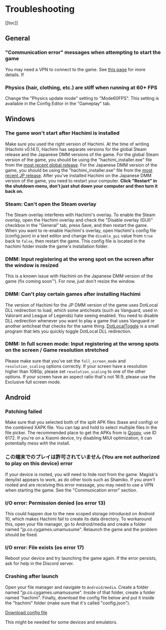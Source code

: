 # Troubleshooting
[[toc]]

## General

### "Communication error" messages when attempting to start the game

You may need a VPN to connect to the game.  See [this page](https://gametora.com/umamusume/playing-on-dmm) for more details. If

### Physics (hair, clothing, etc.) are stiff when running at 60+ FPS

Change the "Physics update mode" setting to "Mode60FPS". This setting is available in the Config Editor in the "Gameplay" tab.

## Windows

### The game won't start after Hachimi is installed

Make sure you used the right version of Hachimi. At the time of writing (Hachimi v0.14.1), Hachimi has separate versions for the global Steam release and the Japanese DMM versions of the game.
For the global Steam version of the game, you should be using the "hachimi_installer.exe" file from the [most recent global release](https://github.com/Hachimi-Hachimi/Hachimi-Unity2020/releases/latest).
For the Japanese DMM version of the game, you should be using the "hachimi_installer.exe" file from the [most recent JP release](https://github.com/Hachimi-Hachimi/Hachimi/releases/latest).
After you've installed Hachimi on the Japanese DMM version of the game, you need to restart your computer. **Click "Restart" in the shutdown menu, don't just shut down your computer and then turn it back on.**

<!-- 
    TODO: add more details about weird edge cases like running DMM JP and global Steam versions simultaneously and old unsupported versions of CarrotJuicer?
-->

### Steam: Can't open the Steam overlay

The Steam overlay interferes with Hachimi's overlay. To enable the Steam overlay, open the Hachimi overlay and check the "Disable overlay (GUI)" checkbox in the "General" tab, press Save, and then restart the game. 
When you want to re-enable Hachimi's overlay, open Hachimi's config file (config.json) in a text editor and change the `disable_gui` value from `true` back to `false`, then restart the game. This config file is located in the hachimi folder inside the game's installation folder.

### DMM: Input registering at the wrong spot on the screen after the window is resized

This is a known issue with Hachimi on the Japanese DMM version of the game (fix coming soon™). For now, just don't resize the window.

### DMM: Can't play certain games after installing Hachimi

The version of Hachimi for the JP DMM version of the game uses DotLocal DLL redirection to load, which some anticheats (such as Vanguard, used in Valorant and League of Legends) hate seeing enabled. 
You need to disable DLL redirection whenever you want to play a game that uses Vanguard or another anticheat that checks for the same thing. 
[DotLocalToggle](https://github.com/LeadRDRK/DotLocalToggle/releases/) is a small program that lets you quickly toggle DotLocal DLL redirection. 

### DMM: In full screen mode: Input registering at the wrong spots on the screen / Game resolution stretched

Please make sure that you've set the `full_screen_mode` and `resolution_scaling` options correctly. If your screen have a resolution higher than 1080p, please set `resolution_scaling` to one of the other options. 
If your screen have an aspect ratio that's not 16:9, please use the Exclusive full screen mode.

## Android

### Patching failed

Make sure that you selected both of the split APK files (base and config) or the combined XAPK file. You can tap and hold to select multiple files in the file picker. 
The recommended place to get the APKs from is [Qoopy](https://qoopy.leadrdrk.com/), use ID 6172. If you're on a Xiaomi device, try disabling MIUI optimization, it can potentially mess with the install.

### この端末でのプレイは許可されていません (You are not authorized to play on this device) error 

If your device is rooted, you will need to hide root from the game. Magisk's denylist appears to work, as do other tools such as Shamiko. 
If you *aren't* rooted and are receiving this error message, you may need to use a VPN when starting the game. See the "Communication error" section.

### I/O error: Permission denied (os error 13)

This could happen due to the new scoped storage introduced on Android 10, which makes Hachimi fail to create its data directory. 
To workaround this, open your file manager, go to Android/media and create a folder named "jp.co.cygames.umamusume". Relaunch the game and the problem should be fixed.

### I/O error: File exists (os error 17)

Reboot your device and try launching the game again. If the error persists, ask for help in the Discord server.

### Crashing after launch

Open your file manager and navigate to `Android/media`. Create a folder named "jp.co.cygames.umamusume". 
Inside of that folder, create a folder named "hachimi". Finally, download the config file below and put it inside the "hachimi" folder (make sure that it's called "config.json").

[Download config file](https://files.leadrdrk.com/hachimi/android-compat/config.json)

This might be needed for some devices and emulators.